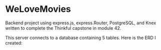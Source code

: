 # WeLoveMovies
Backend project using express.js, express.Router, PostgreSQL, and Knex
written to complete the Thinkful capstone in module 42.

This server connects to a database containing 5 tables.
Here is the ERD I created:

